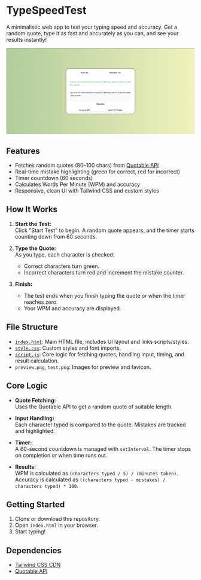 # TypeSpeedTest

A minimalistic web app to test your typing speed and accuracy. Get a random quote, type it as fast and accurately as you can, and see your results instantly!

![Preview](preview.png)

## Features

- Fetches random quotes (80–100 chars) from [Quotable API](https://api.quotable.io/)
- Real-time mistake highlighting (green for correct, red for incorrect)
- Timer countdown (60 seconds)
- Calculates Words Per Minute (WPM) and accuracy
- Responsive, clean UI with Tailwind CSS and custom styles

## How It Works

1. **Start the Test:**  
   Click "Start Test" to begin. A random quote appears, and the timer starts counting down from 60 seconds.

2. **Type the Quote:**  
   As you type, each character is checked:
   - Correct characters turn green.
   - Incorrect characters turn red and increment the mistake counter.

3. **Finish:**  
   - The test ends when you finish typing the quote or when the timer reaches zero.
   - Your WPM and accuracy are displayed.

## File Structure

- [`index.html`](index.html): Main HTML file, includes UI layout and links scripts/styles.
- [`style.css`](style.css): Custom styles and font imports.
- [`script.js`](script.js): Core logic for fetching quotes, handling input, timing, and result calculation.
- `preview.png`, `test.png`: Images for preview and favicon.

## Core Logic

- **Quote Fetching:**  
  Uses the Quotable API to get a random quote of suitable length.

- **Input Handling:**  
  Each character typed is compared to the quote. Mistakes are tracked and highlighted.

- **Timer:**  
  A 60-second countdown is managed with `setInterval`. The timer stops on completion or when time runs out.

- **Results:**  
  WPM is calculated as `(characters typed / 5) / (minutes taken)`.  
  Accuracy is calculated as `((characters typed - mistakes) / characters typed) * 100`.

## Getting Started

1. Clone or download this repository.
2. Open `index.html` in your browser.
3. Start typing!

## Dependencies

- [Tailwind CSS CDN](https://cdn.tailwindcss.com)
- [Quotable API](https://api.quotable.io/)